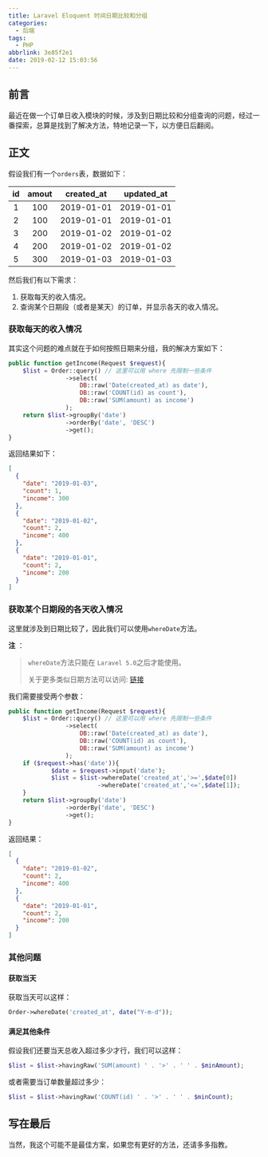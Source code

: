 ```yaml
---
title: Laravel Eloquent 时间日期比较和分组
categories:
  - 后端
tags:
  - PHP
abbrlink: 3e85f2e1
date: 2019-02-12 15:03:56
---
```


## 前言

最近在做一个订单日收入模块的时候，涉及到日期比较和分组查询的问题，经过一番探索，总算是找到了解决方法，特地记录一下，以方便日后翻阅。

## 正文

假设我们有一个`orders`表，数据如下：

| id  | amout | created_at | updated_at |
| :-: | :---: | :--------: | :--------: |
|  1  |  100  | 2019-01-01 | 2019-01-01 |
|  2  |  100  | 2019-01-01 | 2019-01-01 |
|  3  |  200  | 2019-01-02 | 2019-01-02 |
|  4  |  200  | 2019-01-02 | 2019-01-02 |
|  5  |  300  | 2019-01-03 | 2019-01-03 |

然后我们有以下需求：

1. 获取每天的收入情况。
2. 查询某个日期段（或者是某天）的订单，并显示各天的收入情况。

### 获取每天的收入情况

其实这个问题的难点就在于如何按照日期来分组，我的解决方案如下：

```php
public function getIncome(Request $request){
	$list = Order::query() // 这里可以用 where 先限制一些条件
                ->select(
                    DB::raw('Date(created_at) as date'),
                    DB::raw('COUNT(id) as count'),
                    DB::raw('SUM(amount) as income')
                );
    return $list->groupBy('date')
                ->orderBy('date', 'DESC')
                ->get();
}
```

返回结果如下：

```json
[
  {
    "date": "2019-01-03",
    "count": 1,
    "income": 300
  },
  {
    "date": "2019-01-02",
    "count": 2,
    "income": 400
  },
  {
    "date": "2019-01-01",
    "count": 2,
    "income": 200
  }
]
```

### 获取某个日期段的各天收入情况

这里就涉及到日期比较了，因此我们可以使用`whereDate`方法。

**注** ：

> `whereDate`方法只能在 `Laravel 5.0`之后才能使用。
>
> 关于更多类似日期方法可以访问: [链接](https://www.cnblogs.com/huangshoushi/p/5875022.html)

我们需要接受两个参数：

```php
public function getIncome(Request $request){
	$list = Order::query() // 这里可以用 where 先限制一些条件
                ->select(
                    DB::raw('Date(created_at) as date'),
                    DB::raw('COUNT(id) as count'),
                    DB::raw('SUM(amount) as income')
                );
    if ($request->has('date')){
            $date = $request->input('date');
            $list = $list->whereDate('created_at','>=',$date[0])
                         ->whereDate('created_at','<=',$date[1]);
    }
    return $list->groupBy('date')
                ->orderBy('date', 'DESC')
                ->get();
}
```

返回结果：

```json
[
  {
    "date": "2019-01-02",
    "count": 2,
    "income": 400
  },
  {
    "date": "2019-01-01",
    "count": 2,
    "income": 200
  }
]
```

### 其他问题

#### 获取当天

获取当天可以这样：

```php
Order->whereDate('created_at', date("Y-m-d"));
```

#### 满足其他条件

假设我们还要当天总收入超过多少才行，我们可以这样：

```php
$list = $list->havingRaw('SUM(amount) ' . '>' . ' ' . $minAmount);
```

或者需要当订单数量超过多少：

```php
$list = $list->havingRaw('COUNT(id) ' . '>' . ' ' . $minCount);
```

## 写在最后

当然，我这个可能不是最佳方案，如果您有更好的方法，还请多多指教。
